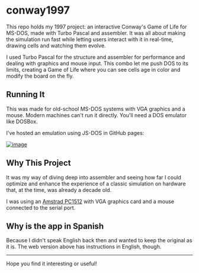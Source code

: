 # conway1997
This repo holds my 1997 project: an interactive Conway's Game of Life for MS-DOS, made with Turbo Pascal and assembler. It was all about making the simulation run fast while letting users interact with it in real-time, drawing cells and watching them evolve.

I used Turbo Pascal for the structure and assembler for performance and dealing with graphics and mouse input. This combo let me push DOS to its limits, creating a Game of Life where you can see cells age in color and modify the board on the fly.

## Running It
This was made for old-school MS-DOS systems with VGA graphics and a mouse. Modern machines can't run it directly. You'll need a DOS emulator like DOSBox.

I've hosted an emulation using JS-DOS in GitHub pages:

[![image](https://github.com/raranguren/conway1997/assets/20062469/06c3f9a1-acb6-4e72-9a6e-187060605edd)](https://raranguren.github.io/conway1997/)


## Why This Project
It was my way of diving deep into assembler and seeing how far I could optimize and enhance the experience of a classic simulation on hardware that, at the time, was already a decade old.

I was using an [Amstrad PC1512](https://en.wikipedia.org/wiki/PC1512) with VGA graphics card and a mouse connected to the serial port.

## Why is the app in Spanish

Because I didn't speak English back then and wanted to keep the original as it is. The web version above has instructions in English, though.

---

Hope you find it interesting or useful!
